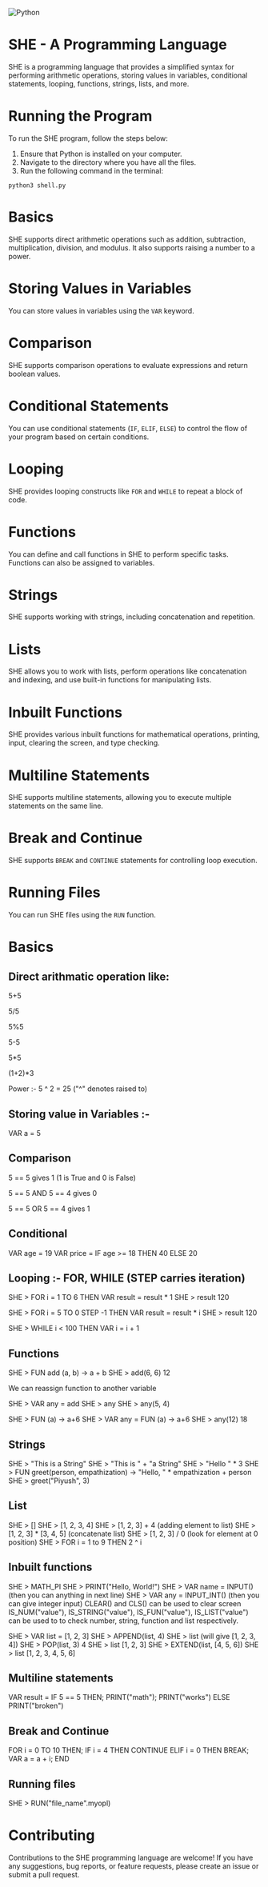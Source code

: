 ![Python](https://img.shields.io/badge/python-3670A0?style=for-the-badge&logo=python&logoColor=ffdd54)

# SHE - A Programming Language

SHE is a programming language that provides a simplified syntax for performing arithmetic operations, storing values in variables, conditional statements, looping, functions, strings, lists, and more.

# Running the Program

To run the SHE program, follow the steps below:

1. Ensure that Python is installed on your computer.
2. Navigate to the directory where you have all the files.
3. Run the following command in the terminal:

```
python3 shell.py
```

# Basics

SHE supports direct arithmetic operations such as addition, subtraction, multiplication, division, and modulus. It also supports raising a number to a power.

# Storing Values in Variables

You can store values in variables using the `VAR` keyword.

# Comparison

SHE supports comparison operations to evaluate expressions and return boolean values.

# Conditional Statements

You can use conditional statements (`IF`, `ELIF`, `ELSE`) to control the flow of your program based on certain conditions.

# Looping

SHE provides looping constructs like `FOR` and `WHILE` to repeat a block of code.

# Functions

You can define and call functions in SHE to perform specific tasks. Functions can also be assigned to variables.

# Strings

SHE supports working with strings, including concatenation and repetition.

# Lists

SHE allows you to work with lists, perform operations like concatenation and indexing, and use built-in functions for manipulating lists.

# Inbuilt Functions

SHE provides various inbuilt functions for mathematical operations, printing, input, clearing the screen, and type checking.

# Multiline Statements

SHE supports multiline statements, allowing you to execute multiple statements on the same line.

# Break and Continue

SHE supports `BREAK` and `CONTINUE` statements for controlling loop execution.

# Running Files

You can run SHE files using the `RUN` function.

# Basics

## Direct arithmatic operation like:

5+5

5/5

5%5

5-5

5*5

(1+2)*3

Power :- 5 ^ 2 = 25 ("^" denotes raised to) 

## Storing value in Variables :- 

VAR a = 5

## Comparison

5 == 5 gives 1 (1 is True and 0 is False)

5 == 5 AND 5 == 4 gives 0

5 == 5 OR  5 == 4 gives 1

## Conditional

VAR age = 19
VAR price = IF age >= 18 THEN 40 ELSE 20

## Looping :- FOR, WHILE (STEP carries iteration)

SHE > FOR i = 1 TO 6 THEN VAR result = result * 1
SHE > result
120

SHE > FOR i = 5 TO 0 STEP -1 THEN VAR result = result * i 
SHE > result
120

SHE > WHILE i < 100 THEN VAR i = i + 1

## Functions

SHE > FUN add (a, b) -> a + b
SHE > add(6, 6)
12

We can reassign function to another variable

SHE > VAR any = add
SHE > any
SHE > any(5, 4)

SHE > FUN (a) -> a+6
SHE > VAR any = FUN (a) -> a+6
SHE > any(12)
18

## Strings

SHE > "This is a String"
SHE > "This is " + "a String"
SHE > "Hello " * 3
SHE > FUN greet(person, empathization) -> "Hello, " * empathization + person
SHE > greet("Piyush", 3)

## List

SHE > []
SHE > [1, 2, 3, 4]
SHE > [1, 2, 3] + 4 (adding element to list)
SHE > [1, 2, 3] * [3, 4, 5] (concatenate list)
SHE > [1, 2, 3] / 0 (look for element at 0 position)
SHE > FOR i = 1 to 9 THEN 2 ^ i

## Inbuilt functions

SHE > MATH_PI
SHE > PRINT("Hello, World!")
SHE > VAR name = INPUT() (then you can anything in next line)
SHE > VAR any = INPUT_INT() (then you can give integer input)
CLEAR() and CLS() can be used to clear screen
IS_NUM("value"), IS_STRING("value"), IS_FUN("value"), IS_LIST("value") can be used to to check number, string, function and list respectively.

SHE > VAR list = [1, 2, 3]
SHE > APPEND(list, 4)
SHE > list 
(will give [1, 2, 3, 4])
SHE > POP(list, 3)
4
SHE > list
[1, 2, 3]
SHE > EXTEND(list, [4, 5, 6])
SHE > list
[1, 2, 3, 4, 5, 6]

## Multiline statements

VAR result = IF 5 == 5 THEN; PRINT("math"); PRINT("works") ELSE PRINT("broken")

## Break and Continue

FOR i = 0 TO 10 THEN; IF i = 4 THEN CONTINUE ELIF i = 0 THEN BREAK; VAR a = a + i; END

## Running files

SHE > RUN("file_name".myopl)

# Contributing

Contributions to the SHE programming language are welcome! If you have any suggestions, bug reports, or feature requests, please create an issue or submit a pull request.
